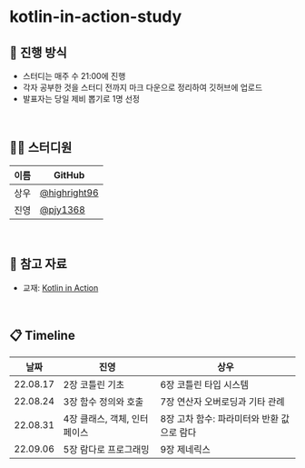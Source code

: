 # kotlin-in-action-study
## 🌳 진행 방식  
- 스터디는 매주 수 21:00에 진행
- 각자 공부한 것을 스터디 전까지 마크 다운으로 정리하여 깃허브에 업로드
- 발표자는 당일 제비 뽑기로 1명 선정

</br>
  
## 👨‍💻  스터디원
| 이름   | GitHub                                         |
| ---- | ---------------------------------------------- |
| 상우 | [@highright96](https://github.com/highright96)|
| 진영 | [@pjy1368](https://github.com/pjy1368) |

</br>

## 📌 참고 자료
- 교재: [Kotlin in Action](http://www.yes24.com/Product/Goods/55148593)

</br>

## 📋 Timeline
| 날짜 | 진영 | 상우 |
|--|--|--|
| 22.08.17 | 2장 코틀린 기초 | 6장 코틀린 타입 시스템 |
| 22.08.24 | 3장 함수 정의와 호출 | 7장 연산자 오버로딩과 기타 관례 |
| 22.08.31 | 4장 클래스, 객체, 인터페이스 | 8장 고차 함수: 파라미터와 반환 값으로 람다  |
| 22.09.06 | 5장 람다로 프로그래밍 | 9장 제네릭스 |
